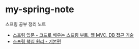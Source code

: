 # my-spring-note

스프링 공부 정리 노트

- [스프링 입문 - 코드로 배우는 스프링 부트, 웹 MVC, DB 접근 기술](/스프링-입문-스프링부트.md)
- [스프링 핵심 원리 - 기본편](/스프링-핵심-원리-기본편.md)
